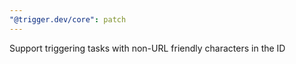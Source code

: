 ```yaml
---
"@trigger.dev/core": patch
---
```


Support triggering tasks with non-URL friendly characters in the ID
